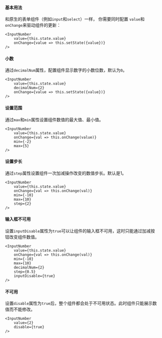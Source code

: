 #### 基本用法
和原生的表单组件（例如`input`和`select`）一样，
你需要同时配置 `value`和`onChange`来驱动组件的更新：

```
<InputNumber
    value={this.state.value}
    onChange={value => this.setState({value})}
/>
```

#### 小数
通过`decimalNum`属性，配置组件显示数字的小数位数，默认为`0`。

```
<InputNumber
    value={this.state.value}
    decimalNum={2}
    onChange={value => this.setState({value})}
/>
```

#### 设置范围

通过`max`和`min`属性设置组件数值的最大值、最小值。

```
<InputNumber
    value={this.state.value}
    onChange={val => this.onChange(value)}
    min={-2}
    max={5}
/>
```

#### 设置步长

通过`step`属性设置组件一次加减操作改变的数值步长。默认是1。

```
<InputNumber
    value={this.state.value}
    onChange={val => this.onChange(val)}
    min={-10}
    max={10}
    step={2}
/>
```

#### 输入框不可用

设置`inputDisable`属性为`true`可以让组件的输入框不可用，这时只能通过加减按钮改变组件数值。

```
<InputNumber
    value={this.state.value}
    onChange={val => this.onChange(val)}
    min={-10}
    max={10}
    decimalNum={2}
    step={0.5}
    inputDisable={true}
/>
```

#### 不可用
设置`disable`属性为`true`后，整个组件都会处于不可用状态。此时组件只能展示数值而不能修改。

```
<InputNumber
    value={2}
    disable={true}
/>
```